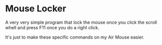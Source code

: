 # Mouse Locker
A very very simple program that lock the mouse once you click the scroll whell and press F11 once you do a right click.

It's just to make these specific commands on my Air Mouse easier.
